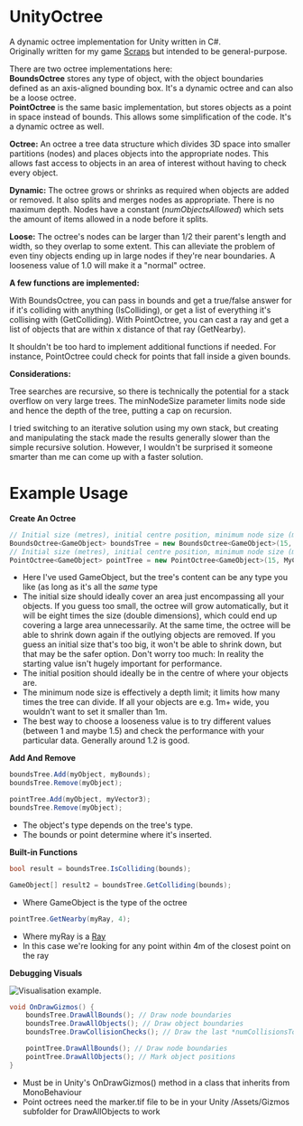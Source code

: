 UnityOctree
===========

A dynamic octree implementation for Unity written in C#.    
Originally written for my game [Scraps](http://www.scrapsgame.com) but intended to be general-purpose.

There are two octree implementations here:    
**BoundsOctree** stores any type of object, with the object boundaries defined as an axis-aligned bounding box. It's a dynamic octree and can also be a loose octree.   
**PointOctree** is the same basic implementation, but stores objects as a point in space instead of bounds. This allows some simplification of the code. It's a dynamic octree as well.

**Octree:** An octree a tree data structure which divides 3D space into smaller partitions (nodes) and places objects into the appropriate nodes. This allows fast access to objects in an area of interest without having to check every object.

**Dynamic:** The octree grows or shrinks as required when objects are added or removed. It also splits and merges nodes as appropriate. There is no maximum depth. Nodes have a constant (*numObjectsAllowed*) which sets the amount of items allowed in a node before it splits.

**Loose:** The octree's nodes can be larger than 1/2 their parent's length and width, so they overlap to some extent. This can alleviate the problem of even tiny objects ending up in large nodes if they're near boundaries. A looseness value of 1.0 will make it a "normal" octree.

**A few functions are implemented:**

With BoundsOctree, you can pass in bounds and get a true/false answer for if it's colliding with anything (IsColliding), or get a list of everything it's collising with (GetColliding).
With PointOctree, you can cast a ray and get a list of objects that are within x distance of that ray (GetNearby).

It shouldn't be too hard to implement additional functions if needed. For instance, PointOctree could check for points that fall inside a given bounds.

**Considerations:**

Tree searches are recursive, so there is technically the potential for a stack overflow on very large trees. The minNodeSize parameter limits node side and hence the depth of the tree, putting a cap on recursion.

I tried switching to an iterative solution using my own stack, but creating and manipulating the stack made the results generally slower than the simple recursive solution. However, I wouldn't be surprised it someone smarter than me can come up with a faster solution.

Example Usage
===========

**Create An Octree**

```C#
// Initial size (metres), initial centre position, minimum node size (metres), looseness
BoundsOctree<GameObject> boundsTree = new BoundsOctree<GameObject>(15, MyContainer.position, 1, 1.25f);
// Initial size (metres), initial centre position, minimum node size (metres)
PointOctree<GameObject> pointTree = new PointOctree<GameObject>(15, MyContainer.position, 1);
```

- Here I've used GameObject, but the tree's content can be any type you like (as long as it's all the *same* type
- The initial size should ideally cover an area just encompassing all your objects. If you guess too small, the octree will grow automatically, but it will be eight times the size (double dimensions), which could end up covering a large area unnecessarily. At the same time, the octree will be able to shrink down again if the outlying objects are removed. If you guess an initial size that's too big, it won't be able to shrink down, but that may be the safer option. Don't worry too much: In reality the starting value isn't hugely important for performance.
- The initial position should ideally be in the centre of where your objects are.
- The minimum node size is effectively a depth limit; it limits how many times the tree can divide. If all your objects are e.g. 1m+ wide, you wouldn't want to set it smaller than 1m.
- The best way to choose a looseness value is to try different values (between 1 and maybe 1.5) and check the performance with your particular data. Generally around 1.2 is good.

**Add And Remove**

```C#
boundsTree.Add(myObject, myBounds);
boundsTree.Remove(myObject);

pointTree.Add(myObject, myVector3);
boundsTree.Remove(myObject);
```
- The object's type depends on the tree's type.
- The bounds or point determine where it's inserted.

**Built-in Functions**

```C#
bool result = boundsTree.IsColliding(bounds);
```

```C#
GameObject[] result2 = boundsTree.GetColliding(bounds);
```
- Where GameObject is the type of the octree

```C#
pointTree.GetNearby(myRay, 4);
```
- Where myRay is a [Ray](http://docs.unity3d.com/Documentation/ScriptReference/Ray.html)
- In this case we're looking for any point within 4m of the closest point on the ray

**Debugging Visuals**

![Visualisation example.](https://raw.github.com/nition/UnityOctree/master/octree-visualisation.jpg)

```C#
void OnDrawGizmos() {
	boundsTree.DrawAllBounds(); // Draw node boundaries
	boundsTree.DrawAllObjects(); // Draw object boundaries
	boundsTree.DrawCollisionChecks(); // Draw the last *numCollisionsToSave* collision check boundaries

	pointTree.DrawAllBounds(); // Draw node boundaries
	pointTree.DrawAllObjects(); // Mark object positions
}
```
- Must be in Unity's OnDrawGizmos() method in a class that inherits from MonoBehaviour
- Point octrees need the marker.tif file to be in your Unity /Assets/Gizmos subfolder for DrawAllObjects to work



